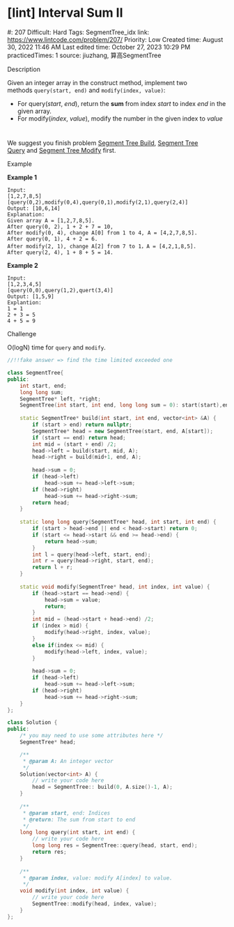 # [lint] Interval Sum II

#: 207
Difficult: Hard
Tags: SegmentTree_idx
link: https://www.lintcode.com/problem/207/
Priority: Low
Created time: August 30, 2022 11:46 AM
Last edited time: October 27, 2023 10:29 PM
practicedTimes: 1
source: jiuzhang, 算高SegmentTree

Description

Given an integer array in the construct method, implement two methods `query(start, end)` and `modify(index, value)`:

- For query(*start*, *end*), return the **sum** from index *start* to index *end* in the given array.
- For modify(*index*, *value*), modify the number in the given index to *value*

# 

We suggest you finish problem [Segment Tree Build](https://www.lintcode.com/problem/segment-tree-build/), [Segment Tree Query](https://www.lintcode.com/problem/segment-tree-query/) and [Segment Tree Modify](https://www.lintcode.com/problem/segment-tree-modify/) first.

Example

**Example 1**

```
Input:
[1,2,7,8,5]
[query(0,2),modify(0,4),query(0,1),modify(2,1),query(2,4)]
Output: [10,6,14]
Explanation:
Given array A = [1,2,7,8,5].
After query(0, 2), 1 + 2 + 7 = 10,
After modify(0, 4), change A[0] from 1 to 4, A = [4,2,7,8,5].
After query(0, 1), 4 + 2 = 6.
After modify(2, 1), change A[2] from 7 to 1，A = [4,2,1,8,5].
After query(2, 4), 1 + 8 + 5 = 14.

```

**Example 2**

```
Input:
[1,2,3,4,5]
[query(0,0),query(1,2),quert(3,4)]
Output: [1,5,9]
Explantion:
1 = 1
2 + 3 = 5
4 + 5 = 9

```

Challenge

O(logN) time for `query` and `modify`.

```cpp
//!!fake answer => find the time limited exceeded one

class SegmentTree{
public:
    int start, end;
    long long sum;
    SegmentTree* left, *right;
    SegmentTree(int start, int end, long long sum = 0): start(start),end(end),sum(sum){};
    
    static SegmentTree* build(int start, int end, vector<int> &A) {
        if (start > end) return nullptr;
        SegmentTree* head = new SegmentTree(start, end, A[start]);
        if (start == end) return head;
        int mid = (start + end) /2;
        head->left = build(start, mid, A);
        head->right = build(mid+1, end, A);
        
        head->sum = 0;
        if (head->left)
            head->sum += head->left->sum;
        if (head->right)
            head->sum += head->right->sum;
        return head;
    }
    
    static long long query(SegmentTree* head, int start, int end) {
        if (start > head->end || end < head->start) return 0;
        if (start <= head->start && end >= head->end) {
            return head->sum;
        }
        int l = query(head->left, start, end);
        int r = query(head->right, start, end);
        return l + r;
    }
    
    static void modify(SegmentTree* head, int index, int value) {
        if (head->start == head->end) {
            head->sum = value;
            return;
        }
        int mid = (head->start + head->end) /2;
        if (index > mid) {
            modify(head->right, index, value);
        }
        else if(index <= mid) {
            modify(head->left, index, value);
        }
        
        head->sum = 0;
        if (head->left)
            head->sum += head->left->sum;
        if (head->right)
            head->sum += head->right->sum;
    }
};

class Solution {
public:
    /* you may need to use some attributes here */
    SegmentTree* head;

    /**
     * @param A: An integer vector
     */
    Solution(vector<int> A) {
        // write your code here
        head = SegmentTree:: build(0, A.size()-1, A);
    }
    
    /**
     * @param start, end: Indices
     * @return: The sum from start to end
     */
    long long query(int start, int end) {
        // write your code here
        long long res = SegmentTree::query(head, start, end);
        return res;
    }
    
    /**
     * @param index, value: modify A[index] to value.
     */
    void modify(int index, int value) {
        // write your code here
        SegmentTree::modify(head, index, value);
    }
};
```